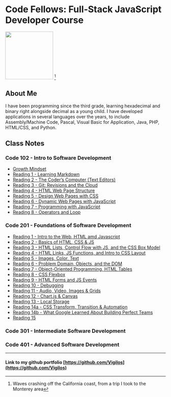 # Code Fellows: Full-Stack JavaScript Developer Course

<img src="DSC_0028.JPG" width=150 align=bottom /> [^1]

## About Me

I have been programming since the third grade, learning hexadecimal and binary right alongside decimal as a young child. I have developed applications in several languages over the years, to include Assembly/Machine Code, Pascal, Visual Basic for Application, Java, PHP, HTML/CSS, and Python.

## Class Notes

### Code 102 - Intro to Software Development

- [Growth Mindset](mindset.md)
- [Reading 1 - Learning Markdown](reading1.md)
- [Reading 2 - The Coder’s Computer (Text Editors)](reading2.md)
- [Reading 3 - Git: Revisions and the Cloud](reading3.md)
- [Reading 4 - HTML Web Page Structure](reading4.md)
- [Reading 5 - Design Web Pages with CSS](reading5.md)
- [Reading 6 - Dynamic Web Pages with JavaScript](reading6.md)
- [Reading 7 - Programming with JavaScript](reading7.md)
- [Reading 8 - Operators and Loop](reading8.md)

### Code 201 - Foundations of Software Development

- [Reading 1 - Intro to the Web, HTML amd Javascript](reading201-1.md)
- [Reading 2 - Basics of HTML, CSS & JS](reading201-2.md)
- [Reading 3 - HTML Lists, Control Flow with JS, and the CSS Box Model](reading201-3.md)
- [Reading 4 - HTML Links, JS Functions, and Intro to CSS Layout](reading201-4.md)
- [Reading 5 - Images, Color, Text](reading201-5.md)
- [Reading 6 - Problem Domain, Objects, and the DOM](reading201-6.md)
- [Reading 7 - Object-Oriented Programming, HTML Tables](reading201-7.md)
- [Reading 8 - CSS Flexbox](reading201-8.md)
- [Reading 9 - HTML Forms and JS Events](reading201-9.md)
- [Reading 10 - Debugging](reading201-10.md)
- [Reading 11 - Audio, Video, Images & Grids](reading201-11.md)
- [Reading 12 - Chart.js & Canvas](reading201-12.md)
- [Reading 13 - Local Storage](reading201-13.md)
- [Reading 14a - CSS Transform, Transition & Automation](reading201-14a.md)
- [Reading 14b - What Google Learned About Building Perfect Teams](reading201-14b.md)
- [Reading 15](coming-soon.md)

### Code 301 - Intermediate Software Development

### Code 401 - Advanced Software Development

---

#### Link to my github portfolio [https://github.com/Vigilos](https://github.com/Vigilos)

[^1]: Waves crashing off the California coast, from a trip I took to the Monterey area
